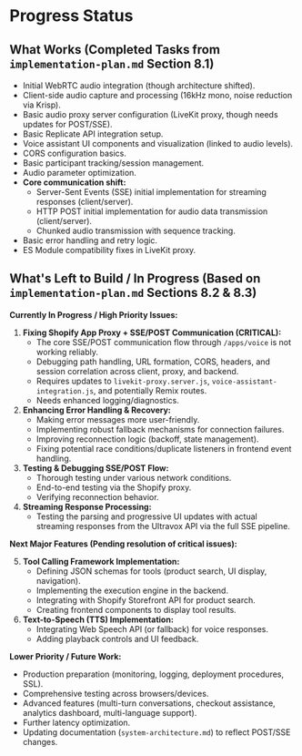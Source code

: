# Progress Status

## What Works (Completed Tasks from `implementation-plan.md` Section 8.1)
*   Initial WebRTC audio integration (though architecture shifted).
*   Client-side audio capture and processing (16kHz mono, noise reduction via Krisp).
*   Basic audio proxy server configuration (LiveKit proxy, though needs updates for POST/SSE).
*   Basic Replicate API integration setup.
*   Voice assistant UI components and visualization (linked to audio levels).
*   CORS configuration basics.
*   Basic participant tracking/session management.
*   Audio parameter optimization.
*   **Core communication shift:**
    *   Server-Sent Events (SSE) initial implementation for streaming responses (client/server).
    *   HTTP POST initial implementation for audio data transmission (client/server).
    *   Chunked audio transmission with sequence tracking.
*   Basic error handling and retry logic.
*   ES Module compatibility fixes in LiveKit proxy.

## What's Left to Build / In Progress (Based on `implementation-plan.md` Sections 8.2 & 8.3)

**Currently In Progress / High Priority Issues:**

1.  **Fixing Shopify App Proxy + SSE/POST Communication (CRITICAL):**
    *   The core SSE/POST communication flow through `/apps/voice` is not working reliably.
    *   Debugging path handling, URL formation, CORS, headers, and session correlation across client, proxy, and backend.
    *   Requires updates to `livekit-proxy.server.js`, `voice-assistant-integration.js`, and potentially Remix routes.
    *   Needs enhanced logging/diagnostics.
2.  **Enhancing Error Handling & Recovery:**
    *   Making error messages more user-friendly.
    *   Implementing robust fallback mechanisms for connection failures.
    *   Improving reconnection logic (backoff, state management).
    *   Fixing potential race conditions/duplicate listeners in frontend event handling.
3.  **Testing & Debugging SSE/POST Flow:**
    *   Thorough testing under various network conditions.
    *   End-to-end testing via the Shopify proxy.
    *   Verifying reconnection behavior.
4.  **Streaming Response Processing:**
    *   Testing the parsing and progressive UI updates with actual streaming responses from the Ultravox API via the full SSE pipeline.

**Next Major Features (Pending resolution of critical issues):**

5.  **Tool Calling Framework Implementation:**
    *   Defining JSON schemas for tools (product search, UI display, navigation).
    *   Implementing the execution engine in the backend.
    *   Integrating with Shopify Storefront API for product search.
    *   Creating frontend components to display tool results.
6.  **Text-to-Speech (TTS) Implementation:**
    *   Integrating Web Speech API (or fallback) for voice responses.
    *   Adding playback controls and UI feedback.

**Lower Priority / Future Work:**

*   Production preparation (monitoring, logging, deployment procedures, SSL).
*   Comprehensive testing across browsers/devices.
*   Advanced features (multi-turn conversations, checkout assistance, analytics dashboard, multi-language support).
*   Further latency optimization.
*   Updating documentation (`system-architecture.md`) to reflect POST/SSE changes.